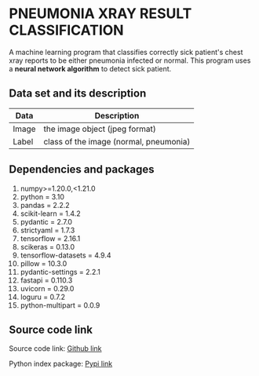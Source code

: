 # PNEUMONIA XRAY RESULT CLASSIFICATION

A machine learning program that classifies correctly sick patient's chest xray reports to be either pneumonia infected or normal. This program uses a **neural network algorithm** to detect sick patient.

## Data set and its description  

| Data              | Description                                               |
|-------------------|-----------------------------------------------------------|
| Image             | the image object (jpeg format)                            |
| Label             | class of the image (normal, pneumonia)                    |

## Dependencies and packages  

1. numpy>=1.20.0,<1.21.0
2. python = 3.10
3. pandas = 2.2.2
4. scikit-learn = 1.4.2
5. pydantic = 2.7.0
6. strictyaml = 1.7.3
7. tensorflow = 2.16.1
8. scikeras = 0.13.0
9. tensorflow-datasets = 4.9.4
10. pillow = 10.3.0
11. pydantic-settings = 2.2.1
12. fastapi = 0.110.3
13. uvicorn = 0.29.0
14. loguru = 0.7.2
15. python-multipart = 0.0.9

## Source code link  

Source code link:
[Github link](https://github.com/chibuikeeugene/pneumonia_classification_xception_model.git)

Python index package:
[Pypi link](https://pypi.org/project/pneumonia_model_package/)
